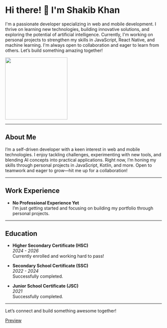 # Hi there! 👋 I'm Shakib Khan

I'm a passionate developer specializing in web and mobile development. I thrive on learning new technologies, building innovative solutions, and exploring the potential of artificial intelligence. Currently, I'm working on personal projects to strengthen my skills in JavaScript, React Native, and machine learning. I'm always open to collaboration and eager to learn from others. Let’s build something amazing together!

<img src="public\profile.png" style="width:200px; height:200px; object-fit:cover;"/>

---

## About Me

I’m a self-driven developer with a keen interest in web and mobile technologies. I enjoy tackling challenges, experimenting with new tools, and blending AI concepts into practical applications. Right now, I’m honing my skills through personal projects in JavaScript, Kotlin, and more. Open to teamwork and eager to grow—hit me up for a collaboration!

---

## Work Experience

- **No Professional Experience Yet**  
  I’m just getting started and focusing on building my portfolio through personal projects.

---

## Education

- **Higher Secondary Certificate (HSC)**  
  *2024 - 2026*  
  Currently enrolled and working hard to pass!

- **Secondary School Certificate (SSC)**  
  *2022 - 2024*  
  Successfully completed.

- **Junior School Certificate (JSC)**  
  *2021*  
  Successfully completed.

---

Let’s connect and build something awesome together!

[Preview](https://shakibkhan.vercel.app)